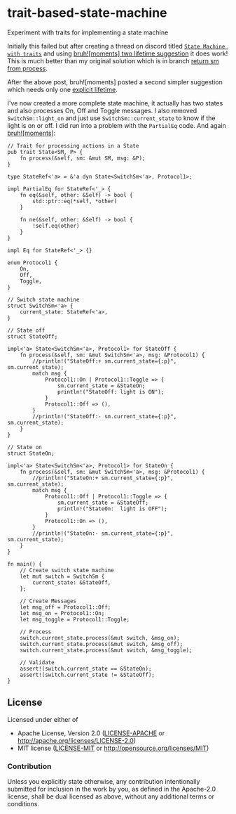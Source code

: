 # trait-based-state-machine

Experiment with traits for implementing a state machine

Initially this failed but after creating a thread on discord
titled [`State Machine with traits`](https://discord.com/channels/273534239310479360/1028428961937641592)
and using [bruh![moments] two lifetime suggestion](https://discord.com/channels/273534239310479360/1028428961937641592/1028458390306947132)
it does work! This is much better than my original solution which
is in branch [return sm from process](https://github.com/winksaville/trait-based-state-machine/tree/return-sm-from-process).

After the above post, bruh![moments] posted a second simpler suggestion which needs only one
[explicit lifetime](https://discord.com/channels/273534239310479360/1028428961937641592/1028458436096163840).

I've now created a more complete state machine, it actually has two
states and also processes On, Off and Toggle messages. I also
removed `SwitchSm::light_on` and just use `SwitchSm::current_state` to
know if the light is on or off. I did run into a problem with the `PartialEq`
code. And again [bruh![moments]]():
```
// Trait for processing actions in a State
pub trait State<SM, P> {
    fn process(&self, sm: &mut SM, msg: &P);
}

type StateRef<'a> = &'a dyn State<SwitchSm<'a>, Protocol1>;

impl PartialEq for StateRef<'_> {
    fn eq(&self, other: &Self) -> bool {
        std::ptr::eq(*self, *other)
    }

    fn ne(&self, other: &Self) -> bool {
        !self.eq(other)
    }
}

impl Eq for StateRef<'_> {}

enum Protocol1 {
    On,
    Off,
    Toggle,
}

// Switch state machine
struct SwitchSm<'a> {
    current_state: StateRef<'a>,
}

// State off
struct StateOff;

impl<'a> State<SwitchSm<'a>, Protocol1> for StateOff {
    fn process(&self, sm: &mut SwitchSm<'a>, msg: &Protocol1) {
        //println!("StateOff:+ sm.current_state={:p}", sm.current_state);
        match msg {
            Protocol1::On | Protocol1::Toggle => {
                sm.current_state = &StateOn;
                println!("StateOff: light is ON");
            }
            Protocol1::Off => (),
        }
        //println!("StateOff:- sm.current_state={:p}", sm.current_state);
    }
}

// State on
struct StateOn;

impl<'a> State<SwitchSm<'a>, Protocol1> for StateOn {
    fn process(&self, sm: &mut SwitchSm<'a>, msg: &Protocol1) {
        //println!("StateOn:+ sm.current_state={:p}", sm.current_state);
        match msg {
            Protocol1::Off | Protocol1::Toggle => {
                sm.current_state = &StateOff;
                println!("StateOn:  light is OFF");
            }
            Protocol1::On => (),
        }
        //println!("StateOn:- sm.current_state={:p}", sm.current_state);
    }
}

fn main() {
    // Create switch state machine
    let mut switch = SwitchSm {
        current_state: &StateOff,
    };

    // Create Messages
    let msg_off = Protocol1::Off;
    let msg_on = Protocol1::On;
    let msg_toggle = Protocol1::Toggle;

    // Process
    switch.current_state.process(&mut switch, &msg_on);
    switch.current_state.process(&mut switch, &msg_off);
    switch.current_state.process(&mut switch, &msg_toggle);

    // Validate
    assert!(switch.current_state == &StateOn);
    assert!(switch.current_state != &StateOff);
}
```

## License

Licensed under either of

- Apache License, Version 2.0 ([LICENSE-APACHE](LICENSE-APACHE) or http://apache.org/licenses/LICENSE-2.0)
- MIT license ([LICENSE-MIT](LICENSE-MIT) or http://opensource.org/licenses/MIT)

### Contribution

Unless you explicitly state otherwise, any contribution intentionally submitted
for inclusion in the work by you, as defined in the Apache-2.0 license, shall
be dual licensed as above, without any additional terms or conditions.
